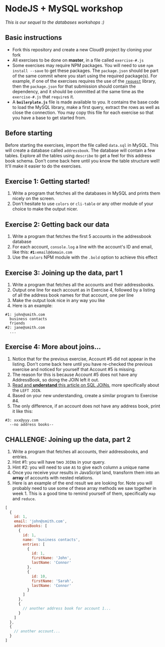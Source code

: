# NodeJS + MySQL workshop
*This is our sequel to the databases workshops :)*

## Basic instructions
* Fork this repository and create a new Cloud9 project by cloning your fork
* All exercises to be done on **master**, in a file called `exercise-#.js`
* Some exercises may require NPM packages. You will need to use `npm install --save` to get these packages. The `package.json` should be part of the same commit where you start using the required package(s). For example, if one of the exercises requires the use of the [`request`](https://github.com/request/request) library, then the `package.json` for that submission should contain the dependency, and it should be committed at the same time as the `exercise-#.js` that `require`s it.
* A **`boilerplate.js`** file is made available to you. It contains the base code to load the MySQL library, make a first query, extract the rows as well as close the connection. You may copy this file for each exercise so that you have a base to get started from.

## Before starting
Before starting the exercises, import the file called `data.sql` in MySQL. This will create a database called `addressbook`. The database will contain a few tables. Explore all the tables using `describe` to get a feel for this address book schema. Don't come back here until you know the table structure well! It'll make it easier to do the exercises.

## Exercise 1: Getting started!
1. Write a program that fetches all the databases in MySQL and prints them nicely on the screen.
2. Don't hesitate to use `colors` or `cli-table` or any other module of your choice to make the output nicer.

## Exercise 2: Getting back our data
1. Write a program that fetches the first 5 accounts in the addressbook database
2. For each account, `console.log` a line with the account's ID and email, like this: **`#1:`**`email@domain.com`
3. Use the `colors` NPM module with the `.bold` option to achieve this effect

## Exercise 3: Joining up the data, part 1
1. Write a program that fetches all the accounts and their addressbooks.
2. Output one line for each account as in Exercise 4, followed by a listing of all the address book names for that account, one per line
3. Make the output look nice in any way you like
4. Here is an example:
```
#1: john@smith.com
  business contacts
  friends
#2: jane@smith.com
  ...
```

## Exercise 4: More about joins...
1. Notice that for the previous exercise, Account #5 did not appear in the listing. Don't come back here until you have re-checked the previous exercise and noticed for yourself that Account #5 is missing.
2. The reason for this is because Account #5 does not have any AddressBook, so doing the JOIN left it out.
3. [Read and **understand** this article on SQL JOINs](http://blog.codinghorror.com/a-visual-explanation-of-sql-joins/), more specifically about the `LEFT JOIN`.
4. Based on your new understanding, create a similar program to Exercise #4.
5. The only difference, if an account does not have any address book, print it like this:
```
#3: xxx@yyy.com
  --no address books--
```

## CHALLENGE: Joining up the data, part 2
1. Write a program that fetches all accounts, their addressbooks, and entries.
2. Hint #1: you will have two `JOIN`s in your query.
3. Hint #2: you will need to use `AS` to give each column a unique name
4. Once you receive your results in JavaScript land, transform them into an **array** of accounts with nested relations.
5. Here is an example of the end result we are looking for. Note you will probably need to use some of these array methods we saw together in week 1. This is a good time to remind yourself of them, specifically `map` and `reduce`.
```javascript
[
  {
    id: 1,
    email: 'john@smith.com',
    addressBooks: [
      {
        id: 1,
        name: 'business contacts',
        entries: [
          {
            id: 1,
            firstName: 'John',
            lastName: 'Connor'
          },
          {
            id: 10,
            firstName: 'Sarah',
            lastName: 'Connor'
          }
        ]
      },
      {
        // another address book for account 1...
      }
    ]
  },
  {
    // another account...
  }
]
```
